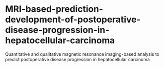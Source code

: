 # MRI-based-prediction-development-of-postoperative-disease-progression-in-hepatocellular-carcinoma
Quantitative and qualitative magnetic resonance imaging-based analysis to predict postoperative disease progression in hepatocellular carcinoma
